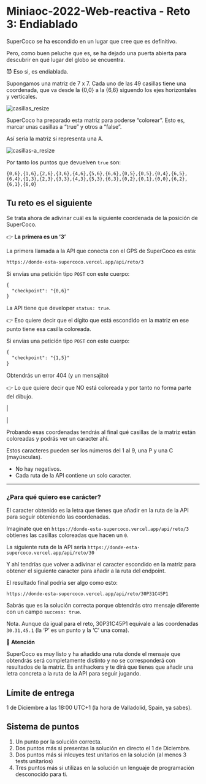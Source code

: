 # Miniaoc-2022-Web-reactiva - Reto 3: Endiablado

SuperCoco se ha escondido en un lugar que cree que es definitivo.

Pero, como buen peluche que es, se ha dejado una puerta abierta para descubrir en qué lugar del globo se encuentra.

😈 Eso si, es endiablada.

Supongamos una matriz de 7 x 7. Cada uno de las 49 casillas tiene una coordenada, que va desde la {0,0} a la {6,6} siguendo los ejes horizontales y verticales.

![casillas_resize](https://user-images.githubusercontent.com/1122071/203628575-109a6d88-3da8-4790-a809-252a6623895e.png)


SuperCoco ha preparado esta matriz para poderse “colorear”. Esto es, marcar unas casillas a “true” y otros a “false”.

Así sería la matriz si representa una A.

![casillas-a_resize](https://user-images.githubusercontent.com/1122071/203628602-c2c3ece0-e593-426d-9a79-e777240454e6.png)


Por tanto los puntos que devuelven `true` son:

`{0,6},{1,6},{2,6},{3,6},{4,6},{5,6},{6,6},{0,5},{0,5},{0,4},{6,5},{6,4},{1,3},{2,3},{3,3},{4,3},{5,3},{6,3},{0,2},{0,1},{0,0},{6,2},{6,1},{6,0}`


## Tu reto es el siguiente

Se trata ahora de adivinar cuál es la siguiente coordenada de la posición de SuperCoco. 

👉 **La primera es un ‘3’**

La primera llamada a la API que conecta con el GPS de SuperCoco es esta:

```md
https://donde-esta-supercoco.vercel.app/api/reto/3
```

Si envías una petición tipo `POST` con este cuerpo:

```md
{
  "checkpoint": "{0,6}"
}
```
 
La API tiene que developer `status: true`.  

👉 Eso quiere decir que el dígito que está escondido en la matriz en ese punto tiene esa casilla coloreada.

Si envías una petición tipo `POST` con este cuerpo:

```md
{
  "checkpoint": "{1,5}"
}
```
 
Obtendrás un  error 404 (y un mensajito)

👉 Lo que quiere decir que NO está coloreada y por tanto no forma parte del dibujo.

|

|

Probando esas coordenadas tendrás al final qué casillas de la matriz están coloreadas y podrás ver un caracter ahí.

Estos caracteres pueden ser los números del 1 al 9, una P y una C (mayúsculas).

- No hay negativos.
- Cada ruta de la API contiene un solo caracter.

---

### ¿Para qué quiero ese carácter?

El caracter obtenido es la letra que tienes que añadir en la ruta de la API para seguir obteniendo las coordenadas.

Imagínate que en `https://donde-esta-supercoco.vercel.app/api/reto/3` obtienes las casillas coloreadas que hacen un `0`.

La siguiente ruta de la API sería `https://donde-esta-supercoco.vercel.app/api/reto/30`

Y ahí tendrías que volver a adivinar el caracter escondido en la matriz para obtener el siguiente caracter para añadir a la ruta del endpoint.

El resultado final podría ser algo como esto:

`https://donde-esta-supercoco.vercel.app/api/reto/30P31C45P1`

Sabrás que es la solución correcta porque obtendrás otro mensaje diferente con un campo `success: true`.

Nota. Aunque da igual para el reto, 30P31C45P1 equivale a las coordenadas `30.31,45.1`  (la ‘P’ es un punto y la ‘C’ una coma).

**🚨 Atención**

SuperCoco es muy listo y ha añadido una ruta donde el mensaje que obtendrás será completamente distinto y no se corresponderá con resultados de la matriz. Es antihackers y te dirá que tienes que añadir una letra concreta a la ruta de la API para seguir jugando.


## Límite de entrega

1 de Diciembre a las 18:00 UTC+1 (la hora de Valladolid, Spain, ya sabes).

## Sistema de puntos

1. Un punto por la solución correcta.
2. Dos puntos más si presentas la solución en directo el 1 de Diciembre.
3. Dos puntos más si inlcuyes test unitarios en la solución (al menos 3 tests unitarios)
4. Tres puntos más si utilizas en la solución un lenguaje de programación desconocido para ti.
